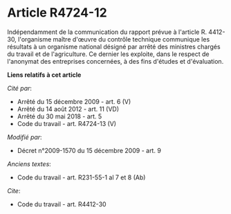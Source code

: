 # Article R4724-12

Indépendamment de la communication du rapport prévue à l'article R. 4412-30, l'organisme maître d'œuvre du contrôle technique
communique les résultats à un organisme national désigné par arrêté des ministres chargés du travail et de l'agriculture. Ce
dernier les exploite, dans le respect de l'anonymat des entreprises concernées, à des fins d'études et d'évaluation.

**Liens relatifs à cet article**

_Cité par_:

  - Arrêté du 15 décembre 2009 - art. 6 (V)
  - Arrêté du 14 août 2012 - art. 11 (VD)
  - Arrêté du 30 mai 2018 - art. 5
  - Code du travail - art. R4724-13 (V)

_Modifié par_:

  - Décret n°2009-1570 du 15 décembre 2009 - art. 9

_Anciens textes_:

  - Code du travail - art. R231-55-1 al 7 et 8 (Ab)

_Cite_:

  - Code du travail - art. R4412-30
